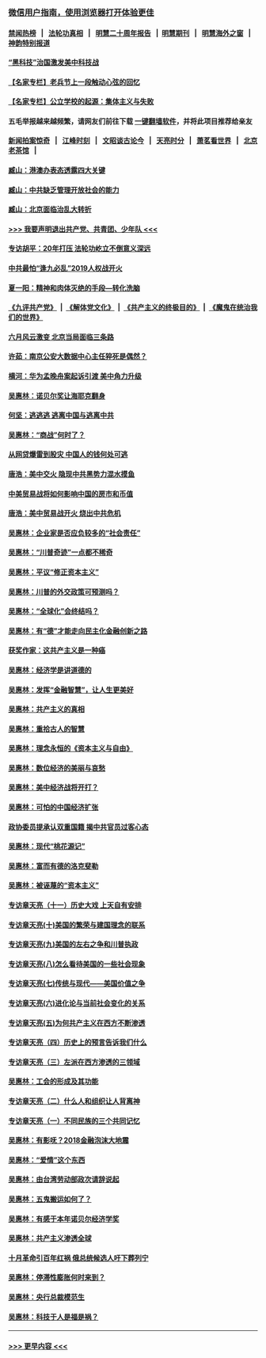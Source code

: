 ### [微信用户指南，使用浏览器打开体验更佳](https://github.com/gfw-breaker/banned-news1/blob/master/indexes/wechat-guide.md?t=0)
#### [禁闻热榜](热点新闻.md?t=0)  &nbsp;&nbsp;|&nbsp;&nbsp; [法轮功真相](https://github.com/gfw-breaker/truth/blob/master/README.md?t=0) &nbsp;&nbsp;|&nbsp;&nbsp; [明慧二十周年报告](https://github.com/gfw-breaker/mh-reports/blob/master/README.md?t=0) &nbsp;&nbsp;|&nbsp;&nbsp;[明慧期刊](https://github.com/gfw-breaker/mh-qikan) &nbsp;&nbsp;|&nbsp;&nbsp; [明慧海外之窗](https://github.com/gfw-breaker/mh-news/blob/master/README.md?t=0) &nbsp;&nbsp;|&nbsp;&nbsp; [神韵特别报道](https://github.com/gfw-breaker/mh-news/blob/master/shenyun.md?t=0)
#### [“黑科技”治国激发美中科技战](../pages/nsc423/n11638056.md?t=02080022) 
#### [【名家专栏】老兵节上一段触动心弦的回忆](../pages/nsc423/n11646016.md?t=02080022) 
#### [【名家专栏】公立学校的起源：集体主义与失败](../pages/nsc423/n11601833.md?t=02080022) 
#### 五毛举报越来越频繁，请网友们前往下载 [一键翻墙软件](https://github.com/gfw-breaker/ssr-accounts)，并将此项目推荐给亲友
#### [新闻拍案惊奇](https://github.com/gfw-breaker/banned-news1/blob/master/pages/link4.md) &nbsp;&nbsp;|&nbsp;&nbsp; [江峰时刻](https://github.com/gfw-breaker/banned-news1/blob/master/pages/link4.md) &nbsp;&nbsp;|&nbsp;&nbsp; [文昭谈古论今](https://github.com/gfw-breaker/banned-news1/blob/master/pages/link4.md) &nbsp;&nbsp;|&nbsp;&nbsp; [天亮时分](https://github.com/gfw-breaker/banned-news1/blob/master/pages/link4.md) &nbsp;&nbsp;|&nbsp;&nbsp; [萧茗看世界](https://github.com/gfw-breaker/banned-news1/blob/master/pages/link4.md) &nbsp;&nbsp;|&nbsp;&nbsp; [北京老茶馆](https://github.com/gfw-breaker/banned-news1/blob/master/pages/link4.md) &nbsp;&nbsp;|&nbsp;&nbsp; 
#### [臧山：港澳办表态透露四大关键](../pages/nsc423/n11421628.md?t=02080022) 
#### [臧山：中共缺乏管理开放社会的能力](../pages/nsc423/n11407457.md?t=02080022) 
#### [臧山：北京面临治乱大转折](../pages/nsc423/n11406895.md?t=02080022) 
#### [>>> 我要声明退出共产党、共青团、少年队 <<<](https://github.com/begood0513/goodnews/blob/master/quit/letter.md) 
#### [专访胡平：20年打压 法轮功屹立不倒意义深远](../pages/nsc423/n11398800.md?t=02080022) 
#### [中共最怕“逢九必乱”2019人权战开火](../pages/nsc423/n11385248.md?t=02080022) 
#### [夏一阳：精神和肉体灭绝的手段—转化洗脑](../pages/nsc423/n11368250.md?t=02080022) 
#### [《九评共产党》](https://github.com/begood0513/9ping.md/blob/master/README.md) &nbsp;|&nbsp; [《解体党文化》](../../../../jtdwh.md/blob/master/README.md)  &nbsp;|&nbsp; [《共产主义的终极目的》](../../../../gczydzjmd.md/blob/master/README.md) &nbsp;|&nbsp; [《魔鬼在统治我们的世界》](../../../../mgztzwmdsj.md/blob/master/README.md) 
#### [六月风云激变 北京当局面临三条路](../pages/nsc423/n11313668.md?t=02080022) 
#### [许茹：南京公安大数据中心主任猝死是偶然？](../pages/nsc423/n11064744.md?t=02080022) 
#### [横河：华为孟晚舟案起诉引渡 美中角力升级](../pages/nsc423/n11027230.md?t=02080022) 
#### [吴惠林：诺贝尔奖让海耶克翻身](../pages/nsc423/n10890049.md?t=02080022) 
#### [何坚：逃逃逃 逃离中国与逃离中共](../pages/nsc423/n10592891.md?t=02080022) 
#### [吴惠林：“商战”何时了？](../pages/nsc423/n10573558.md?t=02080022) 
#### [从网贷爆雷到股灾 中国人的钱何处可逃](../pages/nsc423/n10572800.md?t=02080022) 
#### [唐浩：美中交火 隐现中共黑势力混水摸鱼](../pages/nsc423/n10544040.md?t=02080022) 
#### [中美贸易战将如何影响中国的房市和币值](../pages/nsc423/n10543697.md?t=02080022) 
#### [唐浩：美中贸易战开火 烧出中共危机](../pages/nsc423/n10540126.md?t=02080022) 
#### [吴惠林：企业家是否应负较多的“社会责任”](../pages/nsc423/n10535022.md?t=02080022) 
#### [吴惠林：“川普奇迹”一点都不稀奇](../pages/nsc423/n10512808.md?t=02080022) 
#### [吴惠林：平议“修正资本主义”](../pages/nsc423/n10495724.md?t=02080022) 
#### [吴惠林：川普的外交政策可预测吗？](../pages/nsc423/n10462387.md?t=02080022) 
#### [吴惠林：“全球化”会终结吗？](../pages/nsc423/n10452838.md?t=02080022) 
#### [吴惠林：有“德”才能走向民主化金融创新之路](../pages/nsc423/n10432292.md?t=02080022) 
#### [获奖作家：这共产主义是一种癌](../pages/nsc423/n10431541.md?t=02080022) 
#### [吴惠林：经济学是讲道德的](../pages/nsc423/n10398014.md?t=02080022) 
#### [吴惠林：发挥“金融智慧”，让人生更美好](../pages/nsc423/n10375019.md?t=02080022) 
#### [吴惠林：共产主义的真相](../pages/nsc423/n10351394.md?t=02080022) 
#### [吴惠林：重拾古人的智慧](../pages/nsc423/n10337691.md?t=02080022) 
#### [吴惠林：理念永恒的《资本主义与自由》](../pages/nsc423/n10316274.md?t=02080022) 
#### [吴惠林：数位经济的美丽与哀愁](../pages/nsc423/n10292946.md?t=02080022) 
#### [吴惠林：美中经济战将开打？](../pages/nsc423/n10258825.md?t=02080022) 
#### [吴惠林：可怕的中国经济扩张](../pages/nsc423/n10219147.md?t=02080022) 
#### [政协委员提承认双重国籍 揭中共官员过客心态](../pages/nsc423/n10208809.md?t=02080022) 
#### [吴惠林：现代“桃花源记”](../pages/nsc423/n10185234.md?t=02080022) 
#### [吴惠林：富而有德的洛克斐勒](../pages/nsc423/n10142264.md?t=02080022) 
#### [吴惠林：被诬蔑的“资本主义”](../pages/nsc423/n10124816.md?t=02080022) 
#### [专访章天亮（十一）历史大戏 上天自有安排](../pages/nsc423/n10094905.md?t=02080022) 
#### [专访章天亮(十)美国的繁荣与建国理念的联系](../pages/nsc423/n10094899.md?t=02080022) 
#### [专访章天亮(九)美国的左右之争和川普执政](../pages/nsc423/n10094889.md?t=02080022) 
#### [专访章天亮(八)怎么看待美国的一些社会现象](../pages/nsc423/n10094857.md?t=02080022) 
#### [专访章天亮(七)传统与现代——美国价值之争](../pages/nsc423/n10093140.md?t=02080022) 
#### [专访章天亮(六)进化论与当前社会变化的关系](../pages/nsc423/n10092036.md?t=02080022) 
#### [专访章天亮(五)为何共产主义在西方不断渗透](../pages/nsc423/n10083620.md?t=02080022) 
#### [专访章天亮（四）历史上的预言告诉我们什么](../pages/nsc423/n10083606.md?t=02080022) 
#### [专访章天亮（三）左派在西方渗透的三领域](../pages/nsc423/n10081115.md?t=02080022) 
#### [吴惠林：工会的形成及其功能](../pages/nsc423/n10080633.md?t=02080022) 
#### [专访章天亮（二）什么人和组织让人背离神](../pages/nsc423/n10076637.md?t=02080022) 
#### [专访章天亮（一）不同民族的三个共同记忆](../pages/nsc423/n10074188.md?t=02080022) 
#### [吴惠林：有影呒？2018金融泡沫大地震](../pages/nsc423/n10040534.md?t=02080022) 
#### [吴惠林：“爱情”这个东西](../pages/nsc423/n10019423.md?t=02080022) 
#### [吴惠林：由台湾劳动部政次请辞说起](../pages/nsc423/n9979679.md?t=02080022) 
#### [吴惠林：五鬼搬运如何了？](../pages/nsc423/n9925338.md?t=02080022) 
#### [吴惠林：有感于本年诺贝尔经济学奖](../pages/nsc423/n9871883.md?t=02080022) 
#### [吴惠林：共产主义渗透全球](../pages/nsc423/n9812748.md?t=02080022) 
#### [十月革命引百年红祸 俄总统候选人吁下葬列宁](../pages/nsc423/n9810182.md?t=02080022) 
#### [吴惠林：停滞性膨胀何时来到？](../pages/nsc423/n9764136.md?t=02080022) 
#### [吴惠林：央行总裁模范生](../pages/nsc423/n9728134.md?t=02080022) 
#### [吴惠林：科技于人是福是祸？](../pages/nsc423/n9672982.md?t=02080022) 

----
#### [ >>> 更早内容 <<< ](../indexes/nsc423-earlier.md)
